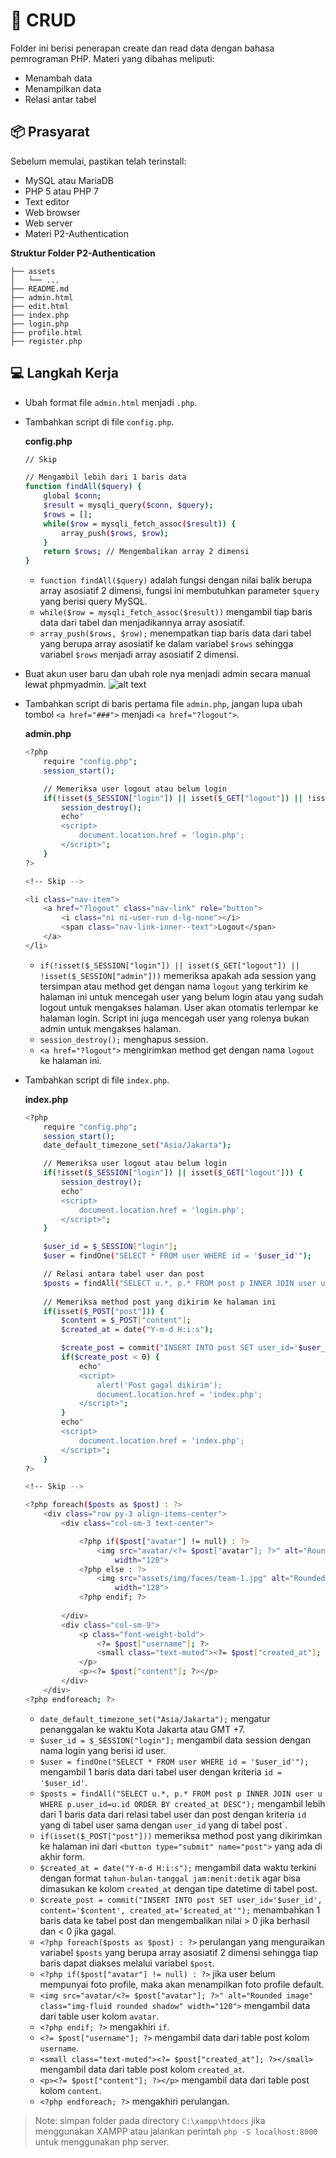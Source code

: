 
# :memo: CRUD

Folder ini berisi penerapan create dan read data dengan bahasa pemrograman PHP. Materi yang dibahas meliputi:
* Menambah data
* Menampilkan data
* Relasi antar tabel

## :package: Prasyarat

Sebelum memulai, pastikan telah terinstall:
* MySQL atau MariaDB
* PHP 5 atau PHP 7
* Text editor
* Web browser
* Web server
* Materi P2-Authentication

**Struktur Folder P2-Authentication**

```text
├── assets
│   └── ...
├── README.md
├── admin.html
├── edit.html
├── index.php
├── login.php
├── profile.html
├── register.php
```

## :computer: Langkah Kerja

* Ubah format file `admin.html` menjadi `.php`.
* Tambahkan script di file `config.php`.

	**config.php**
	```bash
	// Skip

	// Mengambil lebih dari 1 baris data
	function findAll($query) {
		global $conn;
		$result = mysqli_query($conn, $query);
		$rows = [];
		while($row = mysqli_fetch_assoc($result)) {
			array_push($rows, $row);
		}
		return $rows; // Mengembalikan array 2 dimensi
	}
	```

	* `function findAll($query)` adalah fungsi dengan nilai balik berupa array asosiatif 2 dimensi, fungsi ini membutuhkan parameter `$query` yang berisi query MySQL.
	* `while($row = mysqli_fetch_assoc($result))` mengambil tiap baris data dari tabel dan menjadikannya array asosiatif.
	* `array_push($rows, $row);` menempatkan tiap baris data dari tabel yang berupa array asosiatif ke dalam variabel `$rows` sehingga variabel `$rows` menjadi array asosiatif 2 dimensi. 

* Buat akun user baru dan ubah role nya menjadi admin secara manual lewat phpmyadmin.
![alt text](https://raw.githubusercontent.com/kunkoder/php-dasar/master/images/ubah_role.png)

* Tambahkan script di baris pertama file `admin.php`, jangan lupa ubah tombol `<a href="###">` menjadi `<a href="?logout">`.

	**admin.php**
	```bash
	<?php
		require "config.php";
		session_start();

		// Memeriksa user logout atau belum login
		if(!isset($_SESSION["login"]) || isset($_GET["logout"]) || !isset($_SESSION["admin"])) {
			session_destroy();
			echo"
			<script>
				document.location.href = 'login.php';
			</script>";
		}
	?>

	<!-- Skip -->

	<li class="nav-item">
		<a href="?logout" class="nav-link" role="button">
			<i class="ni ni-user-run d-lg-none"></i>
			<span class="nav-link-inner--text">Logout</span>
		</a>
	</li>
	```

	* `if(!isset($_SESSION["login"]) || isset($_GET["logout"]) || !isset($_SESSION["admin"]))` memeriksa apakah ada session yang tersimpan atau method get dengan nama `logout` yang terkirim ke halaman ini untuk mencegah user yang belum login atau yang sudah logout untuk mengakses halaman. User akan otomatis terlempar ke halaman login. Script ini juga mencegah user yang rolenya bukan admin untuk mengakses halaman.
	* `session_destroy();` menghapus session.
	* `<a href="?logout">` mengirimkan method get dengan nama `logout` ke halaman ini.

* Tambahkan script di file `index.php`.

	**index.php**
	```bash
	<?php
		require "config.php";
		session_start();
		date_default_timezone_set("Asia/Jakarta");

		// Memeriksa user logout atau belum login
		if(!isset($_SESSION["login"]) || isset($_GET["logout"])) {
			session_destroy();
			echo"
			<script>
				document.location.href = 'login.php';
			</script>";
		}

		$user_id = $_SESSION["login"];
		$user = findOne("SELECT * FROM user WHERE id = '$user_id'");

		// Relasi antara tabel user dan post
		$posts = findAll("SELECT u.*, p.* FROM post p INNER JOIN user u WHERE p.user_id=u.id ORDER BY created_at DESC");
		
		// Memeriksa method post yang dikirim ke halaman ini
		if(isset($_POST["post"])) {
			$content = $_POST["content"];
			$created_at = date("Y-m-d H:i:s");

			$create_post = commit("INSERT INTO post SET user_id='$user_id', content='$content', created_at='$created_at'");
			if($create_post < 0) {
				echo"
				<script>
					alert('Post gagal dikirim');
					document.location.href = 'index.php';
				</script>";
			}
			echo"
			<script>
				document.location.href = 'index.php';
			</script>";
		}
	?>

	<!-- Skip -->

	<?php foreach($posts as $post) : ?>
		<div class="row py-3 align-items-center">
			<div class="col-sm-3 text-center">

				<?php if($post["avatar"] != null) : ?>
					<img src="avatar/<?= $post["avatar"]; ?>" alt="Rounded image" class="img-fluid rounded shadow"
						width="120">
				<?php else : ?>
					<img src="assets/img/faces/team-1.jpg" alt="Rounded image" class="img-fluid rounded shadow"
						width="120">
				<?php endif; ?>
						
			</div>
			<div class="col-sm-9">
				<p class="font-weight-bold">
					<?= $post["username"]; ?>
					<small class="text-muted"><?= $post["created_at"]; ?></small>
				</p>
				<p><?= $post["content"]; ?></p>
			</div>
		</div>
	<?php endforeach; ?>
	```
	
	* `date_default_timezone_set("Asia/Jakarta");` mengatur penanggalan ke waktu Kota Jakarta atau GMT +7.
	* `$user_id = $_SESSION["login"];` mengambil data session dengan nama login yang berisi id user.
	* `$user = findOne("SELECT * FROM user WHERE id = '$user_id'");` mengambil 1 baris data dari tabel user dengan kriteria `id = '$user_id'`.
	* `$posts = findAll("SELECT u.*, p.* FROM post p INNER JOIN user u WHERE p.user_id=u.id ORDER BY created_at DESC");` mengambil lebih dari 1 baris data dari relasi tabel user dan post dengan kriteria `id` yang di tabel user sama dengan `user_id` yang di tabel post`.
	* `if(isset($_POST["post"]))` memeriksa method post yang dikirimkan ke halaman ini dari `<button type="submit" name="post">` yang ada di akhir form.
	* `$created_at = date("Y-m-d H:i:s");` mengambil data waktu terkini dengan format `tahun-bulan-tanggal jam:menit:detik` agar bisa dimasukan ke kolom `created_at` dengan tipe datetime di tabel post.
	* `$create_post = commit("INSERT INTO post SET user_id='$user_id', content='$content', created_at='$created_at'");` menambahkan 1 baris data ke tabel post dan mengembalikan nilai > 0 jika berhasil dan < 0 jika gagal.
	* `<?php foreach($posts as $post) : ?>` perulangan yang menguraikan variabel `$posts` yang berupa array asosiatif 2 dimensi sehingga tiap baris dapat diakses melalui variabel `$post`.
	* `<?php if($post["avatar"] != null) : ?>` jika user belum mempunyai foto profile, maka akan menampilkan foto profile default.
	* `<img src="avatar/<?= $post["avatar"]; ?>" alt="Rounded image" class="img-fluid rounded shadow" width="120">` mengambil data dari table user kolom `avatar`.
	* `<?php endif; ?>` mengakhiri `if`.
	* `<?= $post["username"]; ?>` mengambil data dari table post kolom `username`.
	* `<small class="text-muted"><?= $post["created_at"]; ?></small>` mengambil data dari table post kolom `created_at`.
	* `<p><?= $post["content"]; ?></p>` mengambil data dari table post kolom `content`.
	* `<?php endforeach; ?>` mengakhiri perulangan.

> Note: simpan folder pada directory `C:\xampp\htdocs` jika menggunakan XAMPP atau jalankan perintah `php -S localhost:8000` untuk menggunakan php server.